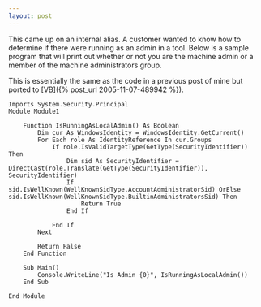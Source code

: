 ```yaml
---
layout: post
---
```

This came up on an internal alias.  A customer wanted to know how to determine if there were running as an admin in a tool.  Below is a sample program that will print out whether or not you are the machine admin or a member of the machine administrators group.

This is essentially the same as the code in a previous post of mine but ported to [VB]({% post_url 2005-11-07-489942 %}).

``` vbnet
Imports System.Security.Principal
Module Module1

    Function IsRunningAsLocalAdmin() As Boolean
        Dim cur As WindowsIdentity = WindowsIdentity.GetCurrent()
        For Each role As IdentityReference In cur.Groups
            If role.IsValidTargetType(GetType(SecurityIdentifier)) Then
                Dim sid As SecurityIdentifier = DirectCast(role.Translate(GetType(SecurityIdentifier)), SecurityIdentifier)
                If sid.IsWellKnown(WellKnownSidType.AccountAdministratorSid) OrElse sid.IsWellKnown(WellKnownSidType.BuiltinAdministratorsSid) Then
                    Return True
                End If

            End If
        Next

        Return False
    End Function

    Sub Main()
        Console.WriteLine("Is Admin {0}", IsRunningAsLocalAdmin())
    End Sub

End Module
```


    

